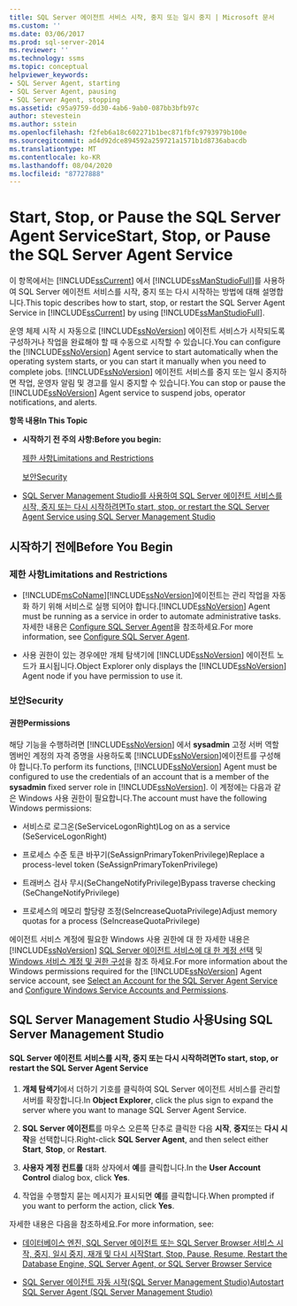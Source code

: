 ```yaml
---
title: SQL Server 에이전트 서비스 시작, 중지 또는 일시 중지 | Microsoft 문서
ms.custom: ''
ms.date: 03/06/2017
ms.prod: sql-server-2014
ms.reviewer: ''
ms.technology: ssms
ms.topic: conceptual
helpviewer_keywords:
- SQL Server Agent, starting
- SQL Server Agent, pausing
- SQL Server Agent, stopping
ms.assetid: c95a9759-dd30-4ab6-9ab0-087bb3bfb97c
author: stevestein
ms.author: sstein
ms.openlocfilehash: f2feb6a18c602271b1bec871fbfc9793979b100e
ms.sourcegitcommit: ad4d92dce894592a259721a1571b1d8736abacdb
ms.translationtype: MT
ms.contentlocale: ko-KR
ms.lasthandoff: 08/04/2020
ms.locfileid: "87727888"
---
```

# <a name="start-stop-or-pause-the-sql-server-agent-service"></a><span data-ttu-id="1dacb-102">Start, Stop, or Pause the SQL Server Agent Service</span><span class="sxs-lookup"><span data-stu-id="1dacb-102">Start, Stop, or Pause the SQL Server Agent Service</span></span>
  <span data-ttu-id="1dacb-103">이 항목에서는 [!INCLUDE[ssCurrent](../../includes/sscurrent-md.md)] 에서 [!INCLUDE[ssManStudioFull](../../includes/ssmanstudiofull-md.md)]를 사용하여 SQL Server 에이전트 서비스를 시작, 중지 또는 다시 시작하는 방법에 대해 설명합니다.</span><span class="sxs-lookup"><span data-stu-id="1dacb-103">This topic describes how to start, stop, or restart the SQL Server Agent Service in [!INCLUDE[ssCurrent](../../includes/sscurrent-md.md)] by using [!INCLUDE[ssManStudioFull](../../includes/ssmanstudiofull-md.md)].</span></span>  
  
 <span data-ttu-id="1dacb-104">운영 체제 시작 시 자동으로 [!INCLUDE[ssNoVersion](../../includes/ssnoversion-md.md)] 에이전트 서비스가 시작되도록 구성하거나 작업을 완료해야 할 때 수동으로 시작할 수 있습니다.</span><span class="sxs-lookup"><span data-stu-id="1dacb-104">You can configure the [!INCLUDE[ssNoVersion](../../includes/ssnoversion-md.md)] Agent service to start automatically when the operating system starts, or you can start it manually when you need to complete jobs.</span></span> <span data-ttu-id="1dacb-105">[!INCLUDE[ssNoVersion](../../includes/ssnoversion-md.md)] 에이전트 서비스를 중지 또는 일시 중지하면 작업, 운영자 알림 및 경고를 일시 중지할 수 있습니다.</span><span class="sxs-lookup"><span data-stu-id="1dacb-105">You can stop or pause the [!INCLUDE[ssNoVersion](../../includes/ssnoversion-md.md)] Agent service to suspend jobs, operator notifications, and alerts.</span></span>  
  
 <span data-ttu-id="1dacb-106">**항목 내용**</span><span class="sxs-lookup"><span data-stu-id="1dacb-106">**In This Topic**</span></span>  
  
-   <span data-ttu-id="1dacb-107">**시작하기 전 주의 사항:**</span><span class="sxs-lookup"><span data-stu-id="1dacb-107">**Before you begin:**</span></span>  
  
     [<span data-ttu-id="1dacb-108">제한 사항</span><span class="sxs-lookup"><span data-stu-id="1dacb-108">Limitations and Restrictions</span></span>](#Restrictions)  
  
     [<span data-ttu-id="1dacb-109">보안</span><span class="sxs-lookup"><span data-stu-id="1dacb-109">Security</span></span>](#Security)  
  
-   [<span data-ttu-id="1dacb-110">SQL Server Management Studio를 사용하여 SQL Server 에이전트 서비스를 시작, 중지 또는 다시 시작하려면</span><span class="sxs-lookup"><span data-stu-id="1dacb-110">To start, stop, or restart the SQL Server Agent Service using SQL Server Management Studio</span></span>](#SSMSProcedure)  
  
##  <a name="before-you-begin"></a><a name="BeforeYouBegin"></a> <span data-ttu-id="1dacb-111">시작하기 전에</span><span class="sxs-lookup"><span data-stu-id="1dacb-111">Before You Begin</span></span>  
  
###  <a name="limitations-and-restrictions"></a><a name="Restrictions"></a> <span data-ttu-id="1dacb-112">제한 사항</span><span class="sxs-lookup"><span data-stu-id="1dacb-112">Limitations and Restrictions</span></span>  
  
-   [!INCLUDE[msCoName](../../includes/msconame-md.md)]<span data-ttu-id="1dacb-113">[!INCLUDE[ssNoVersion](../../includes/ssnoversion-md.md)]에이전트는 관리 작업을 자동화 하기 위해 서비스로 실행 되어야 합니다.</span><span class="sxs-lookup"><span data-stu-id="1dacb-113">[!INCLUDE[ssNoVersion](../../includes/ssnoversion-md.md)] Agent must be running as a service in order to automate administrative tasks.</span></span> <span data-ttu-id="1dacb-114">자세한 내용은 [Configure SQL Server Agent](configure-sql-server-agent.md)을 참조하세요.</span><span class="sxs-lookup"><span data-stu-id="1dacb-114">For more information, see [Configure SQL Server Agent](configure-sql-server-agent.md).</span></span>  
  
-   <span data-ttu-id="1dacb-115">사용 권한이 있는 경우에만 개체 탐색기에 [!INCLUDE[ssNoVersion](../../includes/ssnoversion-md.md)] 에이전트 노드가 표시됩니다.</span><span class="sxs-lookup"><span data-stu-id="1dacb-115">Object Explorer only displays the [!INCLUDE[ssNoVersion](../../includes/ssnoversion-md.md)] Agent node if you have permission to use it.</span></span>  
  
###  <a name="security"></a><a name="Security"></a> <span data-ttu-id="1dacb-116">보안</span><span class="sxs-lookup"><span data-stu-id="1dacb-116">Security</span></span>  
  
####  <a name="permissions"></a><a name="Permissions"></a> <span data-ttu-id="1dacb-117">권한</span><span class="sxs-lookup"><span data-stu-id="1dacb-117">Permissions</span></span>  
 <span data-ttu-id="1dacb-118">해당 기능을 수행하려면 [!INCLUDE[ssNoVersion](../../includes/ssnoversion-md.md)] 에서 **sysadmin** 고정 서버 역할 멤버인 계정의 자격 증명을 사용하도록 [!INCLUDE[ssNoVersion](../../includes/ssnoversion-md.md)]에이전트를 구성해야 합니다.</span><span class="sxs-lookup"><span data-stu-id="1dacb-118">To perform its functions, [!INCLUDE[ssNoVersion](../../includes/ssnoversion-md.md)] Agent must be configured to use the credentials of an account that is a member of the **sysadmin** fixed server role in [!INCLUDE[ssNoVersion](../../includes/ssnoversion-md.md)].</span></span> <span data-ttu-id="1dacb-119">이 계정에는 다음과 같은 Windows 사용 권한이 필요합니다.</span><span class="sxs-lookup"><span data-stu-id="1dacb-119">The account must have the following Windows permissions:</span></span>  
  
-   <span data-ttu-id="1dacb-120">서비스로 로그온(SeServiceLogonRight)</span><span class="sxs-lookup"><span data-stu-id="1dacb-120">Log on as a service (SeServiceLogonRight)</span></span>  
  
-   <span data-ttu-id="1dacb-121">프로세스 수준 토큰 바꾸기(SeAssignPrimaryTokenPrivilege)</span><span class="sxs-lookup"><span data-stu-id="1dacb-121">Replace a process-level token (SeAssignPrimaryTokenPrivilege)</span></span>  
  
-   <span data-ttu-id="1dacb-122">트래버스 검사 무시(SeChangeNotifyPrivilege)</span><span class="sxs-lookup"><span data-stu-id="1dacb-122">Bypass traverse checking (SeChangeNotifyPrivilege)</span></span>  
  
-   <span data-ttu-id="1dacb-123">프로세스의 메모리 할당량 조정(SeIncreaseQuotaPrivilege)</span><span class="sxs-lookup"><span data-stu-id="1dacb-123">Adjust memory quotas for a process (SeIncreaseQuotaPrivilege)</span></span>  
  
 <span data-ttu-id="1dacb-124">에이전트 서비스 계정에 필요한 Windows 사용 권한에 대 한 자세한 내용은 [!INCLUDE[ssNoVersion](../../includes/ssnoversion-md.md)] [SQL Server 에이전트 서비스에 대 한 계정 선택](select-an-account-for-the-sql-server-agent-service.md) 및 [Windows 서비스 계정 및 권한 구성](../../database-engine/configure-windows/configure-windows-service-accounts-and-permissions.md)을 참조 하세요.</span><span class="sxs-lookup"><span data-stu-id="1dacb-124">For more information about the Windows permissions required for the [!INCLUDE[ssNoVersion](../../includes/ssnoversion-md.md)] Agent service account, see [Select an Account for the SQL Server Agent Service](select-an-account-for-the-sql-server-agent-service.md) and [Configure Windows Service Accounts and Permissions](../../database-engine/configure-windows/configure-windows-service-accounts-and-permissions.md).</span></span>  
  
##  <a name="using-sql-server-management-studio"></a><a name="SSMSProcedure"></a> <span data-ttu-id="1dacb-125">SQL Server Management Studio 사용</span><span class="sxs-lookup"><span data-stu-id="1dacb-125">Using SQL Server Management Studio</span></span>  
  
#### <a name="to-start-stop-or-restart-the-sql-server-agent-service"></a><span data-ttu-id="1dacb-126">SQL Server 에이전트 서비스를 시작, 중지 또는 다시 시작하려면</span><span class="sxs-lookup"><span data-stu-id="1dacb-126">To start, stop, or restart the SQL Server Agent Service</span></span>  
  
1.  <span data-ttu-id="1dacb-127">**개체 탐색기**에서 더하기 기호를 클릭하여 SQL Server 에이전트 서비스를 관리할 서버를 확장합니다.</span><span class="sxs-lookup"><span data-stu-id="1dacb-127">In **Object Explorer**, click the plus sign to expand the server where you want to manage SQL Server Agent Service.</span></span>  
  
2.  <span data-ttu-id="1dacb-128">**SQL Server 에이전트**를 마우스 오른쪽 단추로 클릭한 다음 **시작**, **중지**또는 **다시 시작**을 선택합니다.</span><span class="sxs-lookup"><span data-stu-id="1dacb-128">Right-click **SQL Server Agent**, and then select either **Start**, **Stop**, or **Restart**.</span></span>  
  
3.  <span data-ttu-id="1dacb-129">**사용자 계정 컨트롤** 대화 상자에서 **예**를 클릭합니다.</span><span class="sxs-lookup"><span data-stu-id="1dacb-129">In the **User Account Control** dialog box, click **Yes**.</span></span>  
  
4.  <span data-ttu-id="1dacb-130">작업을 수행할지 묻는 메시지가 표시되면 **예**를 클릭합니다.</span><span class="sxs-lookup"><span data-stu-id="1dacb-130">When prompted if you want to perform the action, click **Yes**.</span></span>  
  
 <span data-ttu-id="1dacb-131">자세한 내용은 다음을 참조하세요.</span><span class="sxs-lookup"><span data-stu-id="1dacb-131">For more information, see:</span></span>  
  
-   [<span data-ttu-id="1dacb-132">데이터베이스 엔진, SQL Server 에이전트 또는 SQL Server Browser 서비스 시작, 중지, 일시 중지, 재개 및 다시 시작</span><span class="sxs-lookup"><span data-stu-id="1dacb-132">Start, Stop, Pause, Resume, Restart the Database Engine, SQL Server Agent, or SQL Server Browser Service</span></span>](../../database-engine/configure-windows/start-stop-pause-resume-restart-sql-server-services.md)  
  
-   [<span data-ttu-id="1dacb-133">SQL Server 에이전트 자동 시작&#40;SQL Server Management Studio&#41;</span><span class="sxs-lookup"><span data-stu-id="1dacb-133">Autostart SQL Server Agent &#40;SQL Server Management Studio&#41;</span></span>](autostart-sql-server-agent-sql-server-management-studio.md)  
  
  

